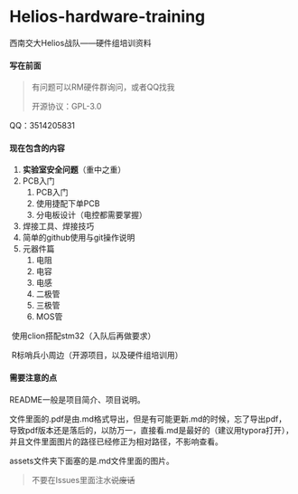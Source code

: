 # Helios-hardware-training
西南交大Helios战队——硬件组培训资料

#### 写在前面

> 有问题可以RM硬件群询问，或者QQ找我
>
> 开源协议：GPL-3.0

QQ：3514205831

#### 现在包含的内容

1. **实验室安全问题**（重中之重）
2. PCB入门
   1. PCB入门
   2. 使用捷配下单PCB
   3. 分电板设计（电控都需要掌握）
3. 焊接工具、焊接技巧
4. 简单的github使用与git操作说明
5. 元器件篇
   1. 电阻
   1. 电容
   1. 电感
   1. 二极管
   1. 三极管
   1. MOS管

​	使用clion搭配stm32（入队后再做要求）

​	R标哨兵小周边（开源项目，以及硬件组培训用）

#### 需要注意的点

README一般是项目简介、项目说明。

文件里面的.pdf是由.md格式导出，但是有可能更新.md的时候，忘了导出pdf，导致pdf版本还是落后的，以防万一，直接看.md是最好的（建议用typora打开），并且文件里面图片的路径已经修正为相对路径，不影响查看。

assets文件夹下面塞的是.md文件里面的图片。

> 不要在Issues里面注水<s>说废话</s>

